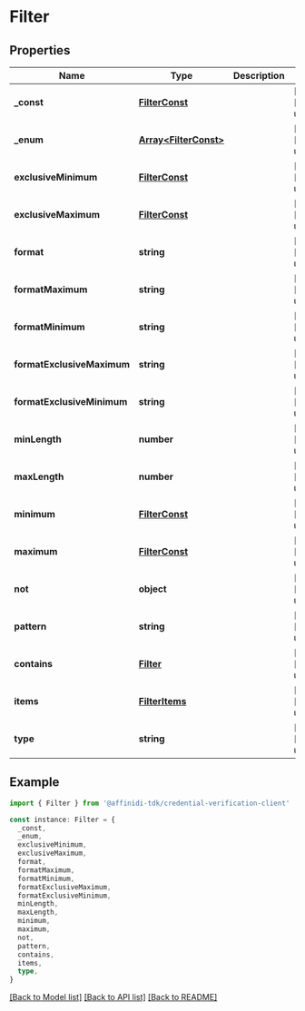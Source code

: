 # Filter

## Properties

| Name                       | Type                                           | Description | Notes                             |
| -------------------------- | ---------------------------------------------- | ----------- | --------------------------------- |
| **\_const**                | [**FilterConst**](FilterConst.md)              |             | [optional] [default to undefined] |
| **\_enum**                 | [**Array&lt;FilterConst&gt;**](FilterConst.md) |             | [optional] [default to undefined] |
| **exclusiveMinimum**       | [**FilterConst**](FilterConst.md)              |             | [optional] [default to undefined] |
| **exclusiveMaximum**       | [**FilterConst**](FilterConst.md)              |             | [optional] [default to undefined] |
| **format**                 | **string**                                     |             | [optional] [default to undefined] |
| **formatMaximum**          | **string**                                     |             | [optional] [default to undefined] |
| **formatMinimum**          | **string**                                     |             | [optional] [default to undefined] |
| **formatExclusiveMaximum** | **string**                                     |             | [optional] [default to undefined] |
| **formatExclusiveMinimum** | **string**                                     |             | [optional] [default to undefined] |
| **minLength**              | **number**                                     |             | [optional] [default to undefined] |
| **maxLength**              | **number**                                     |             | [optional] [default to undefined] |
| **minimum**                | [**FilterConst**](FilterConst.md)              |             | [optional] [default to undefined] |
| **maximum**                | [**FilterConst**](FilterConst.md)              |             | [optional] [default to undefined] |
| **not**                    | **object**                                     |             | [optional] [default to undefined] |
| **pattern**                | **string**                                     |             | [optional] [default to undefined] |
| **contains**               | [**Filter**](Filter.md)                        |             | [optional] [default to undefined] |
| **items**                  | [**FilterItems**](FilterItems.md)              |             | [optional] [default to undefined] |
| **type**                   | **string**                                     |             | [optional] [default to undefined] |

## Example

```typescript
import { Filter } from '@affinidi-tdk/credential-verification-client'

const instance: Filter = {
  _const,
  _enum,
  exclusiveMinimum,
  exclusiveMaximum,
  format,
  formatMaximum,
  formatMinimum,
  formatExclusiveMaximum,
  formatExclusiveMinimum,
  minLength,
  maxLength,
  minimum,
  maximum,
  not,
  pattern,
  contains,
  items,
  type,
}
```

[[Back to Model list]](../README.md#documentation-for-models) [[Back to API list]](../README.md#documentation-for-api-endpoints) [[Back to README]](../README.md)

